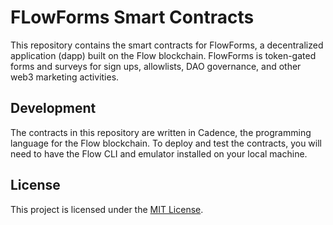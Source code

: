 # FLowForms Smart Contracts

This repository contains the smart contracts for FlowForms, a decentralized application (dapp) built on the Flow blockchain. FlowForms is token-gated forms and surveys for sign ups, allowlists, DAO governance, and other web3 marketing activities.

## Development

The contracts in this repository are written in Cadence, the programming language for the Flow blockchain. To deploy and test the contracts, you will need to have the Flow CLI and emulator installed on your local machine.

## License

This project is licensed under the [MIT License](LICENSE).
